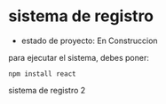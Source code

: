 <h1> sistema de registro</h1> 

- estado de proyecto: En Construccion

para ejecutar el sistema, debes poner:

```npm install react```

sistema de registro 2
